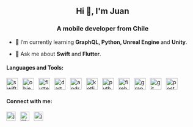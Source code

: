 <h2 align="center">Hi 👋, I'm Juan</h2>
<h3 align="center">A mobile developer from Chile</h3>

- 🌱 I’m currently learning **GraphQL, Python, Unreal Engine** and **Unity**.

- 💬 Ask me about **Swift** and **Flutter**.

<h4 align="left">Languages and Tools:</h4>
<p align="left">
  <a href="https://developer.apple.com/swift/" target="_blank" rel="noreferrer"><img src="https://www.vectorlogo.zone/logos/swift/swift-icon.svg" alt="swift" width="30" height="30"/></a> &nbsp;
  <img src="https://www.vectorlogo.zone/logos/apple_objectivec/apple_objectivec-icon.svg" alt="objectivec" width="30" height="30"/> &nbsp;
  <a href="https://flutter.dev" target="_blank" rel="noreferrer"><img src="https://www.vectorlogo.zone/logos/flutterio/flutterio-icon.svg" alt="flutter" width="30" height="30"/></a> &nbsp;
  <a href="https://dart.dev" target="_blank" rel="noreferrer"><img src="https://www.vectorlogo.zone/logos/dartlang/dartlang-icon.svg" alt="dart" width="30" height="30"/></a> &nbsp;
  <a href="https://developer.android.com" target="_blank" rel="noreferrer"><img src="https://www.vectorlogo.zone/logos/android/android-icon.svg" alt="android" width="30" height="30"/></a> &nbsp;
  <a href="https://kotlinlang.org" target="_blank" rel="noreferrer"><img src="https://www.vectorlogo.zone/logos/kotlinlang/kotlinlang-icon.svg" alt="kotlin" width="30" height="30"/></a> &nbsp;
  <a href="https://www.python.org" target="_blank" rel="noreferrer"><img src="https://www.vectorlogo.zone/logos/python/python-icon.svg" alt="python" width="30" height="30"/></a> &nbsp;
  <a href="https://firebase.google.com/" target="_blank" rel="noreferrer"><img src="https://www.vectorlogo.zone/logos/firebase/firebase-icon.svg" alt="firebase" width="30" height="30"/></a> &nbsp;
  <a href="https://graphql.org" target="_blank" rel="noreferrer"><img src="https://www.vectorlogo.zone/logos/graphql/graphql-icon.svg" alt="graphql" width="30" height="30"/></a> &nbsp;
  <a href="https://git-scm.com/" target="_blank" rel="noreferrer"><img src="https://www.vectorlogo.zone/logos/git-scm/git-scm-icon.svg" alt="git" width="30" height="30"/></a> &nbsp;
  <a href="https://postman.com" target="_blank" rel="noreferrer"><img src="https://www.vectorlogo.zone/logos/getpostman/getpostman-icon.svg" alt="postman" width="30" height="30"/></a> 
</p>

<h4 align="left">Connect with me:</h4>
<p align="left">
  <a href="https://linkedin.com/in/juan-vergara-gutierrez-5890b29a" target="blank"><img align="center" src="https://raw.githubusercontent.com/rahuldkjain/github-profile-readme-generator/master/src/images/icons/Social/linked-in-alt.svg" alt="juan-vergara-gutierrez-5890b29a" height="24" width="24" /></a> &nbsp;
  <a href="https://stackoverflow.com/users/6132300" target="blank"><img align="center" src="https://raw.githubusercontent.com/rahuldkjain/github-profile-readme-generator/master/src/images/icons/Social/stack-overflow.svg" alt="6132300" height="24" width="24" /></a> &nbsp;
  <a href="https://www.hackerrank.com/juanvegu" target="blank"><img align="center" src="https://raw.githubusercontent.com/rahuldkjain/github-profile-readme-generator/master/src/images/icons/Social/hackerrank.svg" alt="juanvegu" height="24" width="24" /></a>
</p>
